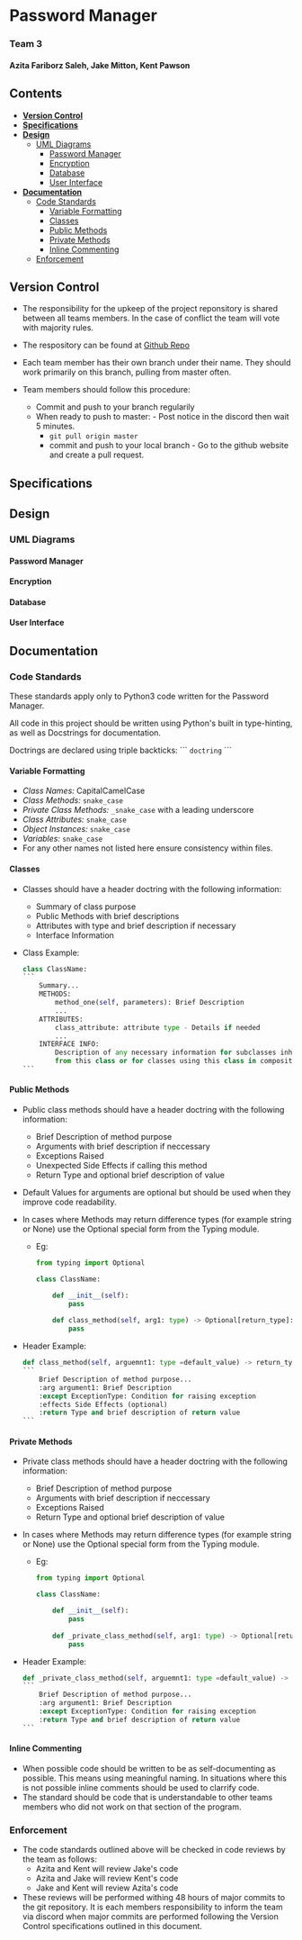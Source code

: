 # Password Manager
### Team 3
#### Azita Fariborz Saleh, Jake Mitton, Kent Pawson

## Contents
- __[Version Control](#version-control)__
- __[Specifications](#specifications-1)__
- __[Design](#design-1)__
	- [UML Diagrams](#uml-diagrams-1)
		- [Password Manager](#password-manager-1)
		- [Encryption](#encryption)
		- [Database](#database)
		- [User Interface](#user-interface)
- __[Documentation](#documentation-1)__
	- [Code Standards](#code-standards)
		- [Variable Formatting](#variable-formatting)
		- [Classes](#classes)
		- [Public Methods](#public-methods)
		- [Private Methods](#private-methods)
		- [Inline Commenting](#inline-commenting)
	- [Enforcement](#enforcement)
		

## Version Control
- The responsibility for the upkeep of the project reponsitory is shared between all teams members. In the case of conflict the team will vote with majority rules. 

- The respository can be found at [Github Repo](#https://github.com/kp4ws/password-manager)

- Each team member has their own branch under their name. They should work primarily on this branch, pulling from master often.

- Team members should follow this procedure:
	- Commit and push to your branch regularily
	- When ready to push to master:
                - Post notice in the discord then wait 5 minutes.
		- `git pull origin master`
		- commit and push to your local branch
                - Go to the github website and create a pull request.

## Specifications

## Design
### UML Diagrams
#### Password Manager

#### Encryption

#### Database

#### User Interface

## Documentation
### Code Standards
These standards apply only to Python3 code written for the Password Manager.

All code in this project should be written using Python's built in type-hinting, as well as Docstrings for documentation.

Doctrings are declared using triple backticks: \``` `doctring` \```

#### Variable Formatting
- _Class Names:_ CapitalCamelCase
- _Class Methods:_ `snake_case`
- _Private Class Methods:_ `_snake_case` with a leading underscore
- _Class Attributes:_ `snake_case`
- _Object Instances:_ `snake_case`
- _Variables:_ `snake_case`
- For any other names not listed here ensure consistency within files.

#### Classes
- Classes should have a header doctring with the following information:
	- Summary of class purpose
	- Public Methods with brief descriptions
	- Attributes with type and brief description if necessary
	- Interface Information

- Class Example:
	~~~Python
	class ClassName:
	```
		Summary...
		METHODS:
			method_one(self, parameters): Brief Description
			...
		ATTRIBUTES:
			class_attribute: attribute type - Details if needed
			...
		INTERFACE INFO:
			Description of any necessary information for subclasses inheriting
			from this class or for classes using this class in composition.
	```
	~~~

#### Public Methods
- Public class methods should have a header doctring with the following information:
	- Brief Description of method purpose
	- Arguments with brief description if neccessary
	- Exceptions Raised
	- Unexpected Side Effects if calling this method
	- Return Type and optional brief description of value

- Default Values for arguments are optional but should be used when they improve code readability.
- In cases where Methods may return difference types (for example string or None) use the Optional special form from the Typing module.
	- Eg:
		~~~Python
		from typing import Optional

		class ClassName:

			def __init__(self):
				pass
			
			def class_method(self, arg1: type) -> Optional[return_type]:
				pass
		~~~

- Header Example:
	~~~Python
	def class_method(self, arguemnt1: type =default_value) -> return_type:
	```
		Brief Description of method purpose...
		:arg argument1: Brief Description
		:except ExceptionType: Condition for raising exception
		:effects Side Effects (optional)
		:return Type and brief description of return value
	```
	~~~

#### Private Methods
- Private class methods should have a header doctring with the following information:
	- Brief Description of method purpose
	- Arguments with brief description if neccessary
	- Exceptions Raised
	- Return Type and optional brief description of value

- In cases where Methods may return difference types (for example string or None) use the Optional special form from the Typing module.
	- Eg:
		~~~Python
		from typing import Optional

		class ClassName:

			def __init__(self):
				pass
			
			def _private_class_method(self, arg1: type) -> Optional[return_type]:
				pass
		~~~

- Header Example:
	~~~Python
	def _private_class_method(self, arguemnt1: type =default_value) -> return_type:
	```
		Brief Description of method purpose...
		:arg argument1: Brief Description
		:except ExceptionType: Condition for raising exception
		:return Type and brief description of return value
	```
	~~~
#### Inline Commenting
- When possible code should be written to be as self-documenting as possible. This means using meaningful naming. In situations where this is not possible inline comments should be used to clarrify code. 
- The standard should be code that is understandable to other teams members who did not work on that section of the program.

### Enforcement
- The code standards outlined above will be checked in code reviews by the team as follows:
	- Azita and Kent will review Jake's code
	- Azita and Jake will review Kent's code
	- Jake and Kent will review Azita's code
- These reviews will be performed withing 48 hours of major commits to the git repository. It is each members responsibility to inform the team via discord when major commits are performed following the Version Control specifications outlined in this document.
